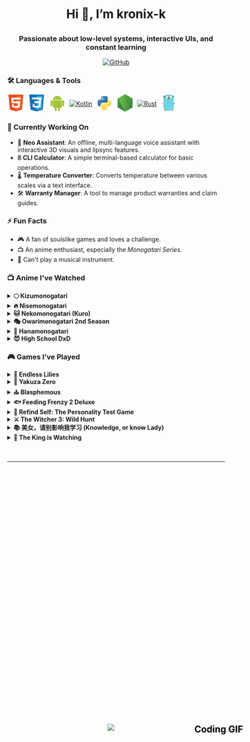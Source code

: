 <h1 align="center">Hi 👋, I’m <strong>kronix-k</strong></h1>
<h2 align="center"><img src="https://media1.giphy.com/media/v1.Y2lkPTc5MGI3NjExNGl5b2NtNzExZTJ2dmVscnRzaDdjZXg2MHcxbXQ0djVybnJ3cWdxNyZlcD12MV9pbnRlcm5hbF9naWZfYnlfaWQmY3Q9Zw/GNPvfcYg0AxJYjDop6/giphy.gif"
align="center" alt="Coding GIF" width="500" height="500" style="position: absolute; right: 0; top: 50%; transform: translateY(-50%);/>
<h3 align="center"></h2>
<h3 align="center">
Passionate about low-level systems, interactive UIs, and constant learning
</h3>

<!-- Social links -->

<p align="center">

<a href="https://github.com/kronix-k" target="_blank" rel="noreferrer">
<img src="https://img.shields.io/badge/GitHub-@kronix--k-black" alt="GitHub">
</a>

</p>

<h3 align="left">🛠 Languages & Tools</h3>
<p align="left" style="display: flex; flex-wrap: wrap; gap: 8px; align-items: center; position: relative;">
<!-- contoh beberapa icon; tambahkan sesuai kebutuhan -->
<a href="https://www.w3.org/html/" target="_blank" rel="noreferrer">
<img src="https://raw.githubusercontent.com/devicons/devicon/master/icons/html5/html5-original.svg"
alt="HTML5" width="40" height="40"/>
</a>
<a href="https://www.w3schools.com/css/" target="_blank" rel="noreferrer">
<img src="https://raw.githubusercontent.com/devicons/devicon/master/icons/css3/css3-original.svg"
alt="CSS3" width="40" height="40"/>
</a>
<a href="https://developer.android.com" target="_blank" rel="noreferrer">
<img src="https://raw.githubusercontent.com/devicons/devicon/master/icons/android/android-original.svg"
alt="Android" width="40" height="40"/>
</a>
<a href="https://kotlinlang.org" target="_blank" rel="noreferrer">
<img src="https://www.vectorlogo.zone/logos/kotlinlang/kotlinlang-icon.svg"
alt="Kotlin" width="40" height="40"/>
</a>
<a href="https://www.python.org" target="_blank" rel="noreferrer">
<img src="https://raw.githubusercontent.com/devicons/devicon/master/icons/python/python-original.svg"
alt="Python" width="40" height="40"/>
</a>
<a href="https://nodejs.org" target="_blank" rel="noreferrer">
<img src="https://raw.githubusercontent.com/devicons/devicon/master/icons/nodejs/nodejs-original.svg"
alt="Node.js" width="40" height="40"/>
</a>
<a href="https://www.rust-lang.org" target="_blank" rel="noreferrer">
<img src="https://icons.veryicon.com/png/o/business/vscode-program-item-icon/rust-1.png"
alt="Rust" width="40" height="40"/>
</a>
<a href="https://golang.org" target="_blank" rel="noreferrer">
<img src="https://raw.githubusercontent.com/devicons/devicon/master/icons/go/go-original.svg"
alt="Go" width="40" height="40"/>
</a>
</p>

<h3 align="left">🔭 Currently Working On</h3>
<ul>
<li>🤖 <strong>Neo Assistant</strong>: An offline, multi-language voice assistant with interactive 3D visuals and lipsync features.</li>
<li>🖩  <strong>CLI Calculator</strong>: A simple terminal-based calculator for basic operations.</li>
<li>🌡️ <strong>Temperature Converter</strong>: Converts temperature between various scales via a text interface.</li>
<li>🛠️ <strong>Warranty Manager</strong>: A tool to manage product warranties and claim guides.</li>
</ul>

<h3 align="left">⚡ Fun Facts</h3>
<ul>
<li>🎮 A fan of soulslike games and loves a challenge.</li>
<li>📺 An anime enthusiast, especially the <em>Monogatari Series</em>.</li>
<li>🎵 Can't play a musical instrument.</li>
</ul>

<h3 align="left">📺 Anime I've Watched</h3>

<details>
<summary><strong>🌕 Kizumonogatari</strong></summary>
<img src="https://giffiles.alphacoders.com/495/49507.gif" alt="Kizumonogatari" width="225" height="331"/>
<p><strong>Rating:</strong> Absolute cinema 🙌<br>
<strong>Genre:</strong> Action, Supernatural, Vampire, Drama<br>
<strong>Studio:</strong> Shaft<br>
<strong>Episodes:</strong> 3 movies<br>
<strong>Aired:</strong> Jan 8, 2016 – Jan 6, 2017</p>
<p>A prequel to the Monogatari series, telling the story of Koyomi Araragi who is turned into a vampire after saving Kiss-Shot Acerola-Orion Heart-Under-Blade and must fight vampire hunters to regain her powers.</p>
</details>

<details>
<summary><strong>🔥 Nisemonogatari</strong></summary>
<img src="https://media1.tenor.com/m/0QCNcrgLi1sAAAAC/karen-araragi-monogatari.gif" alt="Nisemonogatari" width="225" height="331"/>
<p><strong>Rating:</strong> I need two sisters 👧🏼👧/10<br>
<strong>Genre:</strong> Mystery, Supernatural, Dialogue-heavy, Comedy<br>
<strong>Studio:</strong> Shaft<br>
<strong>Episodes:</strong> 11<br>
<strong>Aired:</strong> Jan 8, 2012 – Mar 18, 2012</p>
<p>Following the events of Bakemonogatari, this series focuses on Araragi’s two younger sisters, Karen and Tsukihi, who get involved in supernatural events related to imposters and con artists.</p>
</details>

<details>
<summary><strong>🐱 Nekomonogatari (Kuro)</strong></summary>
<img src="https://media1.tenor.com/m/fE85wBz8vOwAAAAC/black-hanekawa-wink.gif" alt="Nekomonogatari (Kuro)" width="225" height="331"/>
<p><strong>Rating:</strong> にゃにゃめにゃにゃじゅうにゃにゃどのにゃらびでにゃくにゃくいにゃにゃくにゃにゃはんにゃにゃだいにゃんにゃくにゃらべてにゃがにゃがめ/10😺

Nyanyame nyanyajyuunyanya-do no nyarabi de nyakunyaku inyanyaku nyanyahan nyanyadai nyanynaku nyarabete nyaganyagame<br>
<strong>Genre:</strong> Supernatural, Psychological, Drama<br>
<strong>Studio:</strong> Shaft<br>
<strong>Episodes:</strong> 4<br>
<strong>Aired:</strong> Dec 31, 2012</p>
<p>Set before Bakemonogatari, this story follows Tsubasa Hanekawa as she is possessed by the "Sawari Neko" due to repressed family trauma.</p>
</details>

<details>
<summary><strong>🎭 Owarimonogatari 2nd Season</strong></summary>
<img src="https://media1.tenor.com/m/YwEk85z_dHUAAAAC/oshino-ougi-ougi.gif" alt="Owarimonogatari 2nd Season" width="225" height="331"/>
<p><strong>Rating:</strong> 7/10 🎭<br>
<strong>Genre:</strong> Mystery, Supernatural, Psychological<br>
<strong>Studio:</strong> Shaft<br>
<strong>Episodes:</strong> 7<br>
<strong>Aired:</strong> Aug 12, 2017 – Aug 13, 2017</p>
<p>The final arc of the Monogatari series, where Araragi's journey concludes and Ougi Oshino’s true identity is revealed. It ties up all remaining plot threads with emotional weight and complexity.</p>
</details>

<details>
<summary><strong>🏃 Hanamonogatari</strong></summary>
<img src="https://media1.tenor.com/m/owpSzCOfoaMAAAAd/ok-kyoukaino-kanata.gif" alt="Hanamonogatari" width="225" height="331"/>
<p><strong>Rating:</strong> Tomboy/10 🧖‍♀️<br>
<strong>Genre:</strong> Drama, Supernatural, Psychological<br>
<strong>Studio:</strong> Shaft<br>
<strong>Episodes:</strong> 5<br>
<strong>Aired:</strong> Aug 16, 2014</p>
<p>Follows Suruga Kanbaru after Araragi’s graduation as she investigates rumors about a “Devil Lord” and is forced to face her past and regrets.</p>
</details>

<details>
<summary><strong>😈 High School DxD</strong></summary>
<img src="https://media2.giphy.com/media/v1.Y2lkPTc5MGI3NjExczV5N3N2bmtydDN1N2hlZDhva3p6emlxbGViZ2xidTk2dGRhaTI3YSZlcD12MV9pbnRlcm5hbF9naWZfYnlfaWQmY3Q9Zw/XQbAP414LZjEY/giphy.gif" alt="High School DxD" width="225" height="331"/>
<p><strong>Rating:</strong> That should have been me/10 😭<br>
<strong>Genre:</strong> Action, Comedy, Ecchi, Fantasy, Harem<br>
<strong>Studio:</strong> TNK<br>
<strong>Episodes:</strong> 12<br>
<strong>Aired:</strong> Jan 6, 2012 – Mar 23, 2012</p>
<p>Issei Hyoudou is killed by a girl on his first date—who turns out to be a fallen angel. Revived as a devil by Rias Gremory, he joins the Occult Research Club and becomes part of supernatural battles filled with ecchi chaos.</p>
</details>
<h3 align="left">🎮 Games I've Played</h3>

<details>
<summary><strong>🌸 Endless Lilies</strong></summary>
<img src="https://images.squarespace-cdn.com/content/v1/5caf2dea93a63238c9069ba4/1626882430288-GK0H8XEDOOS13VW58HCB/Ender+Lilies+1.gif?format=2500w" alt="Endless Lilies GIF" width="250" height="160" style="border-radius: 8px;"/>
<p><strong>Rating:</strong> 8.5/10 — Peaceful despair 🌧️</p>
<p><strong>Genre:</strong> Roguelite, Metroidvania, Action</p>
<p>A dark‑fantasy action RPG where you control Lily in a ruined kingdom devastated by Death Rain, with fallen knights guiding you through deadly encounters.</p>
<p><a href="https://store.steampowered.com/app/1369630/ENDER_LILIES_Quietus_of_the_Knights/">View on Steam</a></p>
</details>

<details>
<summary><strong>🥋 Yakuza Zero</strong></summary>
<img src="https://media3.giphy.com/media/v1.Y2lkPTc5MGI3NjExMm9sOWljcDR3ZTRjZW01M3R0YTgwMmhhdXI4emxhMGVudDdzcTVjOCZlcD12MV9pbnRlcm5hbF9naWZfYnlfaWQmY3Q9Zw/pv92vgg1AgRPkMADQm/giphy.gif" alt="Yakuza 0 GIF" width="250" height="160" style="border-radius: 8px;"/>
<p><strong>Rating:</strong> 10/10 — Peak drama & karaoke 🎤💼</p>
<p><strong>Genre:</strong> Action, Beat ’em up, Crime Drama</p>
<p>The prequel to Yakuza, set in 1980s Japan. Follow Kiryu & Majima navigating the criminal underworld in Tokyo and Osaka with emotional drama and absurd side quests.</p>
<p><a href="https://store.steampowered.com/app/638970/Yakuza_0/">View on Steam</a></p>
</details>

<details>
<summary><strong>⛪ Blasphemous</strong></summary>
<img src="https://media1.tenor.com/m/b2CedKmxDrwAAAAd/blasphemy-fall.gif" alt="Yakuza 0 GIF" width="250" height="160" style="border-radius: 8px;"/>
<p><strong>Rating:</strong> 9/10 — Catholic guilt simulator ⛓️🩸</p>
<p><strong>Genre:</strong> Action Platformer, Soulslike, Gothic</p>
<p>A brutal metroidvania set in the cursed land of Cvstodia. Play as The Penitent One fighting grotesque enemies to break a divine curse.</p>
<p><a href="https://store.steampowered.com/app/774361/Blasphemous/">View on Steam</a></p>
</details>

<details>
<summary><strong>🐟 Feeding Frenzy 2 Deluxe</strong></summary>
  <img src="https://tcrf.net/images/4/4a/Feedingfrenzy2-Idle_cycle.Cod.gif" alt="Yakuza 0 GIF" width="250" height="160" style="border-radius: 8px;"/>
<p><strong>Rating:</strong> 7/10 — Childhood carnage 🐠✨</p>
<p><strong>Genre:</strong> Arcade, Casual</p>
<p>A vibrant underwater arcade game where you evolve by eating smaller fish and dodging predators across colorful levels.</p>
<p><a href="https://store.steampowered.com/app/3390/Feeding_Frenzy_2_Deluxe/">View on Steam</a></p>
</details>

<details>
<summary><strong>🧠 Refind Self: The Personality Test Game</strong></summary>
    <img src="https://playism.com/wp-content/uploads/2023/09/ConversationWithRobot.gif" alt="Yakuza 0 GIF" width="250" height="160" style="border-radius: 8px;"/>

<p><strong>Rating:</strong> 8.2/10 — Who am I really? 🤔</p>
<p><strong>Genre:</strong> Psychological, Narrative, Exploration</p>
<p>An interactive exploration-based game that reflects your personality through actions. Each playthrough offers unique psychological insights.</p>
<p><a href="https://store.steampowered.com/app/2514960/Refind_Self_The_Personality_Test_Game/">View on Steam</a></p>
</details>

<details>
<summary><strong>⚔️ The Witcher 3: Wild Hunt</strong></summary>
    <img src="https://media3.giphy.com/media/v1.Y2lkPTc5MGI3NjExaDQ3bGZ4dnhybmpva3dodXU4MnQwcTNyZnlzY3liaTcwZnBqY293ZCZlcD12MV9pbnRlcm5hbF9naWZfYnlfaWQmY3Q9Zw/SXqriKSsBp6PrmBh2t/giphy.gif" alt="Yakuza 0 GIF" width="250" height="160" style="border-radius: 8px;"/>  
<p><strong>Rating:</strong> 9.5/10 — Legendary storytelling 🐺🌲</p>
<p><strong>Genre:</strong> Open‑world RPG, Fantasy, Adventure</p>
<p>You are Geralt of Rivia in a richly detailed, morally complex world. Hunt monsters, shape destinies, and navigate political intrigue.</p>
<p><a href="https://store.steampowered.com/app/292030/the_witcher_3_wild_hunt/">View on Steam</a></p>
</details>

<details>
<summary><strong>📚 美女，请别影响我学习 (Knowledge, or know Lady)</strong></summary>
    <img src="https://images.steamusercontent.com/ugc/2511393199358523599/DD85C6C1F04CAEBE7B88BDDDE0860C11D074E634/" alt="Yakuza 0 GIF" width="250" height="160" style="border-radius: 8px;"/>  

<p><strong>Rating:</strong> 6.9/10 — Academia meets waifu 👩‍🏫📘</p>
<p><strong>Genre:</strong> Visual Novel, Slice of Life, School Sim</p>
<p>A satirical Chinese visual novel about balancing study time with seductive classmates. Light-hearted and humorous.</p>
<p><a href="https://store.steampowered.com/app/2786680/_/?l=schinese">View on Steam</a></p>
</details>

<details>
<summary><strong>👑 The King is Watching</strong></summary>
      <img src="https://shared.fastly.steamstatic.com/store_item_assets/steam/apps/2753900/extras/GIF_1.gif?t=1753115463" alt="Yakuza 0 GIF" width="250" height="160" style="border-radius: 8px;"/>  

<p><strong>Rating:</strong> 9/10 — Gaze‑based kingdom builder 🏰👁️</p>
<p><strong>Genre:</strong> Roguelite, Kingdom Builder, RTS, Dark Fantasy</p>
<p>Released on July 21, 2025 by Hypnohead and tinyBuild. Make your subjects work only when you watch them! Manage production, units, magic, and upgrades in tension‑filled runs. Each playthrough reshapes your strategy, with increasingly powerful kings, advisors, buildings, and enemies to face.</p>
<p><a href="https://store.steampowered.com/app/2753900/The_King_is_Watching/">View on Steam</a></p>
</details>

<br>

<h2 align="center"><img src="https://media1.tenor.com/m/r5tCEX2bPvUAAAAC/math-yotsugi.gif"
align="center" alt="Coding GIF" width="500" height="500" style="position: absolute; right: 0; top: 50%; transform: translateY(-50%);/>
<h3 align="center"></h2>

<hr>
